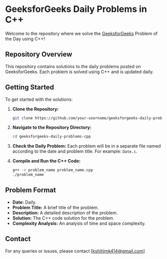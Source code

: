 # GeeksforGeeks Daily Problems in C++

Welcome to the repository where we solve the [GeeksforGeeks](https://www.geeksforgeeks.org/) Problem of the Day using C++!

## Repository Overview

This repository contains solutions to the daily problems posted on GeeksforGeeks. Each problem is solved using C++ and is updated daily.

## Getting Started

To get started with the solutions:

1. **Clone the Repository:**
   ```bash
   git clone https://github.com/your-username/geeksforgeeks-daily-problems-cpp.git
   ```

2. **Navigate to the Repository Directory:**
   ```bash
   cd geeksforgeeks-daily-problems-cpp
   ```

3. **Check the Daily Problem:**
   Each problem will be in a separate file named according to the date and problem title. For example: `Date.c`.

4. **Compile and Run the C++ Code:**
   ```bash
   g++ -o problem_name problem_name.cpp
   ./problem_name
   ```

## Problem Format

- **Date:** Daily.
- **Problem Title:** A brief title of the problem.
- **Description:** A detailed description of the problem.
- **Solution:** The C++ code solution for the problem.
- **Complexity Analysis:** An analysis of time and space complexity.


## Contact

For any queries or issues, please contact [kshitijmk414@gmail.com]
